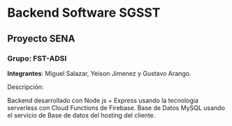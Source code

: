 # Backend Software SGSST

## Proyecto SENA

### Grupo: FST-ADSI

**Integrantes**: Miguel Salazar, Yeison Jimenez y Gustavo Arango.

Descripción:

Backend desarrollado con Node js + Express usando la tecnologia serverless con Cloud Functions de Firebase. 
Base de Datos MySQL usando el servicio de Base de datos del hosting del cliente.

